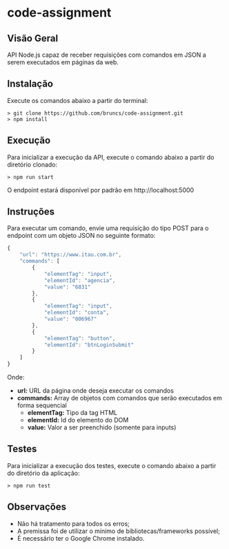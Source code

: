 # code-assignment

## Visão Geral

API Node.js capaz de receber requisições com comandos em JSON a serem executados em páginas da web.

## Instalação

Execute os comandos abaixo a partir do terminal:

```
> git clone https://github.com/bruncs/code-assignment.git
> npm install
```

## Execução

Para inicializar a execução da API, execute o comando abaixo a partir do diretório clonado:

```
> npm run start
```

O endpoint estará disponível por padrão em http://localhost:5000

## Instruções

Para executar um comando, envie uma requisição do tipo POST para o endpoint com um objeto JSON no seguinte formato:

```js
{
	"url": "https://www.itau.com.br",
	"commands": [
		{
			"elementTag": "input",
			"elementId": "agencia",
			"value": "6831"
		},
		{
			"elementTag": "input",
			"elementId": "conta",
			"value": "006967"
		},
		{
			"elementTag": "button",
			"elementId": "btnLoginSubmit"
		}
	]
}
```

Onde:
- **url:** URL da página onde deseja executar os comandos
- **commands:** Array de objetos com comandos que serão executados em forma sequencial
  - **elementTag:** Tipo da tag HTML
  - **elementId:** Id do elemento do DOM
  - **value:** Valor a ser preenchido (somente para inputs)

## Testes

Para inicializar a execução dos testes, execute o comando abaixo a partir do diretório da aplicação:

```
> npm run test
```

## Observações

- Não há tratamento para todos os erros;
- A premissa foi de utilizar o mínimo de bibliotecas/frameworks possível;
- É necessário ter o Google Chrome instalado.
